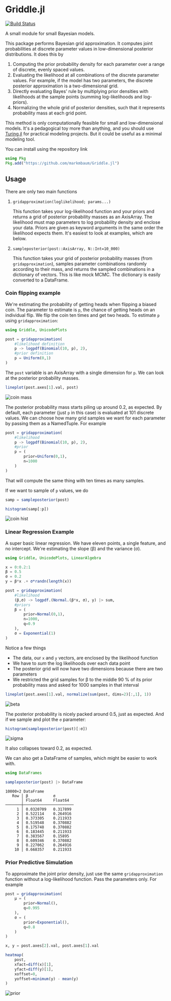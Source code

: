 # Griddle.jl

[![Build Status](https://github.com/markmbaum/Griddle.jl/actions/workflows/CI.yml/badge.svg?branch=main)](https://github.com/markmbaum/Griddle.jl/actions/workflows/CI.yml?query=branch%3Amain)

A small module for small Bayesian models.

This package performs Bayesian grid approximation. It computes joint probabilities at discrete parameter values in low-dimensional posterior distributions. It does this by
1. Computing the prior probability density for each parameter over a range of discrete, evenly spaced values.
2. Evaluating the likelihood at all combinations of the discrete parameter values. For example, if the model has two parameters, the discrete posterior approximation is a two-dimensional grid.
3. Directly evaluating Bayes' rule by multiplying prior densities with likelihoods at the sample points (summing log-likelihoods and log-priors).
4. Normalizing the whole grid of posterior densities, such that it represents probability mass at each grid point.

This method is only computationally feasible for small and low-dimensional models. It's a pedagogical toy more than anything, and you should use [Turing.jl](https://turing.ml/) for practical modeling projects. But it could be useful as a minimal modeling tool.

You can install using the repository link
```julia
using Pkg
Pkg.add("https://github.com/markmbaum/Griddle.jl")
```

## Usage

There are only two main functions

1. `gridapproximation(loglikelihood; params...)`

    This function takes your log-likelihood function and your priors and returns a grid of posterior probability masses as an AxisArray. The likelihood must map parameters to log probability density and enclose your data. Priors are given as keyword arguments in the same order the likelihood expects them. It's easiest to look at examples, which are below.

2. `sampleposterior(post::AxisArray, N::Int=10_000)`

    This function takes your grid of posterior probability masses (from `gridapproximation`), samples parameter combinations randomly according to their mass, and returns the sampled combinations in a dictionary of vectors. This is like mock MCMC. The dictionary is easily converted to a DataFrame.

### Coin flipping example

We're estimating the probability of getting heads when flipping a biased coin. The parameter to estimate is `p`, the chance of getting heads on an individual flip. We flip the coin ten times and get two heads. To estimate `p` using `gridapproximation`:
```julia
using Griddle, UnicodePlots

post = gridapproximation(
    #likelihood definition
    p -> logpdf(Binomial(10, p), 2),
    #prior definition
    p = Uniform(0,1)
)
```
The `post` variable is an AxisArray with a single dimension for `p`. We can look at the posterior probability masses.
```julia
lineplot(post.axes[1].val, post)
```
![coin mass](img/coin_line.png)

The posterior probability mass starts piling up around 0.2, as expected. By default, each parameter (just `p` in this case) is evaluated at 101 discrete values. We can choose how many grid samples we want for each parameter by passing them as a NamedTuple. For example
```julia
post = gridapproximation(
    #likelihood
    p -> logpdf(Binomial(10, p), 2),
    #prior
    p = (
        prior=Uniform(0,1),
        n=1000
    )
)
```
That will compute the same thing with ten times as many samples.

If we want to sample of `p` values, we do
```julia
samp = sampleposterior(post)

histogram(samp[:p])
```
![coin hist](img/coin_hist.png)

### Linear Regression Example

A super basic linear regression. We have eleven points, a single feature, and no intercept. We're estimating the slope (β) and the variance (σ).
```julia
using Griddle, UnicodePlots, LinearAlgebra

x = 0:0.2:1
β = 0.5
σ = 0.2
y = β*x .+ σ*randn(length(x))

post = gridapproximation(
    #likelihood
    (β,σ) -> logpdf.(Normal.(β*x, σ), y) |> sum,
    #priors
    β = (
        prior=Normal(0,1),
        n=1000,
        q=0.9
    ),
    σ = Exponential(1)
)
```
Notice a few things
* The data, our `x` and `y` vectors, are enclosed by the likelihood function
* We have to *sum* the log likelihoods over each data point
* The posterior grid will now have two dimensions because there are two parameters
* We restricted the grid samples for β to the middle 90 % of its prior probability mass and asked for 1000 samples in that interval
```julia
lineplot(post.axes[1].val, normalize(sum(post, dims=2)[:,1], 1))
```
![beta](img/linear_beta_marg.png)

The posterior probability is nicely packed around 0.5, just as expected. And if we sample and plot the `σ` parameter:
```julia
histogram(sampleposterior(post)[:σ])
```
![sigma](img/linear_sigma_hist.png)

It also collapses toward 0.2, as expected.

We can also get a DataFrame of samples, which might be easier to work with.
```julia
using DataFrames

sampleposterior(post) |> DataFrame
```
```
10000×2 DataFrame
   Row │ β           σ
       │ Float64     Float64
───────┼──────────────────────
     1 │ 0.0320709   0.317899
     2 │ 0.522114    0.264916
     3 │ 0.373305    0.211933
     4 │ 0.519548    0.370882
     5 │ 0.175748    0.370882
     6 │ 0.183445    0.211933
     7 │ 0.383567    0.15895
     8 │ 0.609346    0.370882
     9 │ 0.227062    0.264916
    10 │ 0.668357    0.211933
```

### Prior Predictive Simulation

To approximate the joint prior density, just use the same `gridapproximation` function without a log-likelihood function. Pass the parameters only. For example
```julia
post = gridapproximation(
    μ = (
        prior=Normal(),
        q=0.995
    ),
    σ = (
        prior=Exponential(),
        q=0.8
    )
)

x, y = post.axes[2].val, post.axes[1].val

heatmap(
    post,
    xfact=diff(x)[1],
    yfact=diff(y)[1],
    xoffset=0,
    yoffset=minimum(y) - mean(y)
)
```
![prior](img/linear_prior.png)